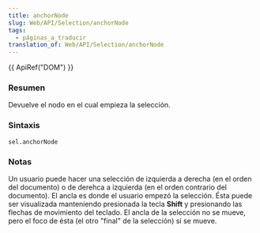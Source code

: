 ```yaml
---
title: anchorNode
slug: Web/API/Selection/anchorNode
tags:
  - páginas_a_traducir
translation_of: Web/API/Selection/anchorNode
---
```


{{ ApiRef("DOM") }}

### Resumen

Devuelve el nodo en el cual empieza la selección.

### Sintaxis

```
sel.anchorNode
```

### Notas

Un usuario puede hacer una selección de izquierda a derecha (en el orden del documento) o de derehca a izquierda (en el orden contrario del documento). El ancla es donde el usuario empezó la selección. Ésta puede ser visualizada manteniendo presionada la tecla **Shift** y presionando las flechas de movimiento del teclado. El ancla de la selección no se mueve, pero el foco de ésta (el otro "final" de la selección) sí se mueve.
